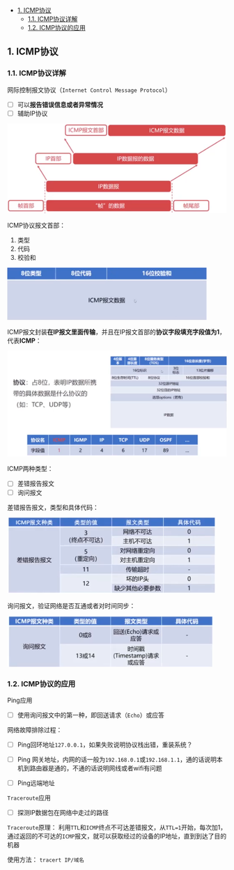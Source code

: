 - [1. ICMP协议](#1-icmp协议)
  - [1.1. ICMP协议详解](#11-icmp协议详解)
  - [1.2. ICMP协议的应用](#12-icmp协议的应用)
  
  
## 1. ICMP协议

### 1.1. ICMP协议详解

网际控制报文协议（`Internet Control Message Protocol`）
- [ ] 可以**报告错误信息或者异常情况**
- [ ] 辅助IP协议

 ![ICMP协议](../../imgs/icmp_protocol.png)



ICMP协议报文首部：
1. 类型
2. 代码
3. 校验和
  
![ICMP协议](../../imgs/icmp_protocol_header.png)
 

ICMP报文封装**在IP报文里面传输**，并且在IP报文首部的**协议字段填充字段值为1**，代表**ICMP**：
 
 ![ICMP协议](../../imgs/icmp_protocol2.png)


ICMP两种类型：
- [ ] 差错报告报文
- [ ] 询问报文

差错报告报文，类型和具体代码：
 
 ![ICMP协议](../../imgs/icmp_protocol3.png)


询问报文，验证网络是否互通或者对时间同步：
 
 ![ICMP协议](../../imgs/icmp_protocol4.png)



### 1.2. ICMP协议的应用

Ping应用
- [ ] 使用询问报文中的第一种，即回送请求（`Echo`）或应答


网络故障排除过程：
- [ ] Ping回环地址`127.0.0.1`，如果失败说明协议栈出错，重装系统？
- [ ] Ping 网关地址，内网的话一般为`192.168.0.1`或`192.168.1.1`，通的话说明本机到路由器是通的，不通的话说明网线或者wifi有问题
- [ ] Ping远端地址



`Traceroute`应用
- [ ] 探测IP数据包在网络中走过的路径

`Traceroute`原理：
利用`TTL`和`ICMP`终点不可达差错报文，从`TTL=1`开始，每次加1，通过返回的不可达的`ICMP`报文，就可以获取经过的设备的IP地址，直到到达了目的机器



使用方法： `tracert IP/域名`
